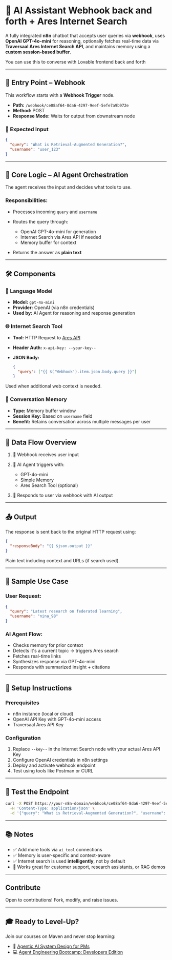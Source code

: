 # 🤖 AI Assistant Webhook back and forth + Ares Internet Search

A fully integrated **n8n** chatbot that accepts user queries via **webhook**, uses **OpenAI GPT-4o-mini** for reasoning, optionally fetches real-time data via **Traversaal Ares Internet Search API**, and maintains memory using a **custom session-based buffer**.

You can use this to converse with Lovable frontend back and forth

---

## 🚀 Entry Point – Webhook

This workflow starts with a **Webhook Trigger** node.

* **Path:** `/webhook/ce08af64-8da6-4297-9eef-5efe7a9b972e`
* **Method:** POST
* **Response Mode:** Waits for output from downstream node

### 📨 Expected Input

```json
{
  "query": "What is Retrieval-Augmented Generation?",
  "username": "user_123"
}
```

---

## 🧠 Core Logic – AI Agent Orchestration

The agent receives the input and decides what tools to use.

### Responsibilities:

* Processes incoming `query` and `username`
* Routes the query through:

  * OpenAI GPT-4o-mini for generation
  * Internet Search via Ares API if needed
  * Memory buffer for context
* Returns the answer as **plain text**

---

## 🛠️ Components

### 🧠 Language Model

* **Model:** `gpt-4o-mini`
* **Provider:** OpenAI (via n8n credentials)
* **Used by:** AI Agent for reasoning and response generation

### 🌐 Internet Search Tool

* **Tool:** HTTP Request to [Ares API](https://api-ares.traversaal.ai/live/predict)
* **Header Auth:** `x-api-key: --your-key--`
* **JSON Body:**

  ```json
  {
    "query": ["{{ $('Webhook').item.json.body.query }}"]
  }
  ```

Used when additional web context is needed.

### 💾 Conversation Memory

* **Type:** Memory buffer window
* **Session Key:** Based on `username` field
* **Benefit:** Retains conversation across multiple messages per user

---

## 🔄 Data Flow Overview

1. 🧭 Webhook receives user input
2. 🧠 AI Agent triggers with:

   * GPT-4o-mini
   * Simple Memory
   * Ares Search Tool (optional)
3. 🧾 Responds to user via webhook with AI output

---

## 📤 Output

The response is sent back to the original HTTP request using:

```json
{
  "responseBody": "{{ $json.output }}"
}
```

Plain text including context and URLs (if search used).

---

## 📎 Sample Use Case

### User Request:

```json
{
  "query": "Latest research on federated learning",
  "username": "nina_98"
}
```

### AI Agent Flow:

* Checks memory for prior context
* Detects it's a current topic → triggers Ares search
* Fetches real-time links
* Synthesizes response via GPT-4o-mini
* Responds with summarized insight + citations

---

## 🔐 Setup Instructions

### Prerequisites

* n8n instance (local or cloud)
* OpenAI API Key with GPT-4o-mini access
* Traversaal Ares API Key

### Configuration

1. Replace `--key--` in the Internet Search node with your actual Ares API Key
2. Configure OpenAI credentials in n8n settings
3. Deploy and activate webhook endpoint
4. Test using tools like Postman or CURL

---

## 🧪 Test the Endpoint

```bash
curl -X POST https://your-n8n-domain/webhook/ce08af64-8da6-4297-9eef-5efe7a9b972e \
  -H 'Content-Type: application/json' \
  -d '{"query": "What is Retrieval-Augmented Generation?", "username": "demo_user"}'
```

---

## 📚 Notes

* ✅ Add more tools via `ai_tool` connections
* ✅ Memory is user-specific and context-aware
* ✅ Internet search is used **intelligently**, not by default
* 📌 Works great for customer support, research assistants, or RAG demos

---

## Contribute
Open to contributions! Fork, modify, and raise issues.

---

## 🎓 Ready to Level-Up?
Join our courses on Maven and never stop learning:
- 🤖 [Agentic AI System Design for PMs](https://maven.com/boring-bot/ml-system-design)
- 💻 [Agent Engineering Bootcamp: Developers Edition](https://maven.com/boring-bot/advanced-llm)

